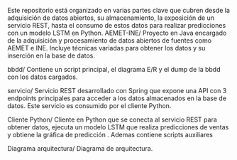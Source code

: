 Este repositorio está organizado en varias partes clave que cubren desde la adquisición de datos abiertos, su almacenamiento, la exposición de un servicio REST, hasta el consumo de estos datos para realizar predicciones con un modelo LSTM en Python.
AEMET-INE/
Proyecto en Java encargado de la adquisición y procesamiento de datos abiertos de fuentes como AEMET e INE. Incluye técnicas variadas para obtener los datos y su inserción en la base de datos.

bbdd/
Contiene un script principal, el diagrama E/R y el dump de la bbdd con los datos cargados.

servicio/
Servicio REST desarrollado con Spring que expone una API con 3 endpoints principales para acceder a los datos almacenados en la base de datos. Este servicio es consumido por el cliente Python.

Cliente Python/
Cliente en Python que se conecta al servicio REST para obtener datos, ejecuta un modelo LSTM que realiza predicciones de ventas y obtiene la gráfica de predicción . Ademas contiene scripts auxiliares

Diagrama arquitectura/
Diagrama de arquitectura.
